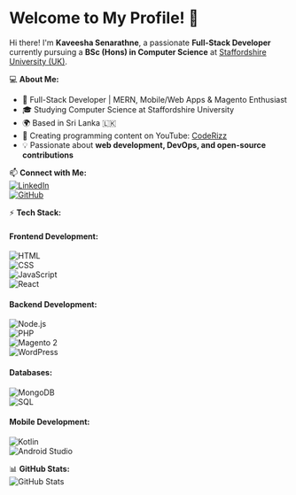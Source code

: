 # Welcome to My Profile! 👋  

Hi there! I'm **Kaveesha Senarathne**, a passionate **Full-Stack Developer** currently pursuing a **BSc (Hons) in Computer Science** at [Staffordshire University (UK)](https://www.staffs.ac.uk/).  

💻 **About Me:**  
- 🚀 Full-Stack Developer | MERN, Mobile/Web Apps & Magento Enthusiast  
- 🎓 Studying Computer Science at Staffordshire University  
- 🌍 Based in Sri Lanka 🇱🇰  
- 🎥 Creating programming content on YouTube: [CodeRizz](https://www.youtube.com/@CodeRizz)  
- 💡 Passionate about **web development, DevOps, and open-source contributions**  

📫 **Connect with Me:**  
[![LinkedIn](https://img.shields.io/badge/LinkedIn-Connect-blue?style=flat&logo=linkedin)](https://www.linkedin.com/in/kaveeshasenarathne49/)  
[![GitHub](https://img.shields.io/badge/GitHub-Follow-black?style=flat&logo=github)](https://github.com/SyntaxIDK)  

⚡ **Tech Stack:**  

#### **Frontend Development:**  
![HTML](https://img.shields.io/badge/-HTML-E34F26?style=flat&logo=html5&logoColor=white)  
![CSS](https://img.shields.io/badge/-CSS-1572B6?style=flat&logo=css3&logoColor=white)  
![JavaScript](https://img.shields.io/badge/-JavaScript-F7DF1E?style=flat&logo=javascript&logoColor=black)  
![React](https://img.shields.io/badge/-React-61DAFB?style=flat&logo=react&logoColor=black)  

#### **Backend Development:**  
![Node.js](https://img.shields.io/badge/-Node.js-339933?style=flat&logo=node.js&logoColor=white)  
![PHP](https://img.shields.io/badge/-PHP-777BB4?style=flat&logo=php&logoColor=white)  
![Magento 2](https://img.shields.io/badge/-Magento_2-EE672F?style=flat&logo=magento&logoColor=white)  
![WordPress](https://img.shields.io/badge/-WordPress-21759B?style=flat&logo=wordpress&logoColor=white)  

#### **Databases:**  
![MongoDB](https://img.shields.io/badge/-MongoDB-47A248?style=flat&logo=mongodb&logoColor=white)  
![SQL](https://img.shields.io/badge/-SQL-4479A1?style=flat&logo=mysql&logoColor=white)  

#### **Mobile Development:**  
![Kotlin](https://img.shields.io/badge/-Kotlin-0095D5?style=flat&logo=kotlin&logoColor=white)  
![Android Studio](https://img.shields.io/badge/-Android_Studio-3DDC84?style=flat&logo=android-studio&logoColor=white)  

📊 **GitHub Stats:**  
![GitHub Stats](https://github-readme-stats.vercel.app/api?username=SyntaxIDK&show_icons=true&theme=tokyonight)  

